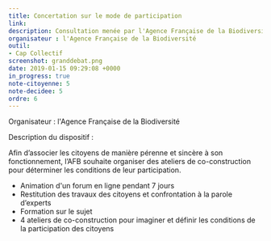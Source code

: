```yaml
---
title: Concertation sur le mode de participation
link: 
description: Consultation menée par l'Agence Française de la Biodiversité
organisateur : l'Agence Française de la Biodiversité
outil:
- Cap Collectif
screenshot: granddebat.png
date: 2019-01-15 09:29:08 +0000
in_progress: true
note-citoyenne: 5
note-decidee: 5
ordre: 6
---
```


Organisateur : l'Agence Française de la Biodiversité

Description du dispositif : 

Afin d’associer les citoyens  de manière pérenne et sincère à son fonctionnement, l’AFB souhaite organiser des ateliers de co-construction pour déterminer les conditions de leur participation. 
- Animation d'un forum en ligne pendant 7 jours
- Restitution des travaux des citoyens et confrontation à la parole d’experts
- Formation sur le sujet
- 4 ateliers de co-construction pour imaginer et définir les conditions de la participation des citoyens